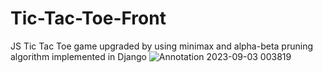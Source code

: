 # Tic-Tac-Toe-Front
JS Tic Tac Toe game upgraded by using minimax and alpha-beta pruning algorithm implemented in Django
![Annotation 2023-09-03 003819](https://github.com/dalianass/Tic-Tac-Toe-Front/assets/71512704/5446fcdc-42bb-456d-beea-56e6a81cd83a)
